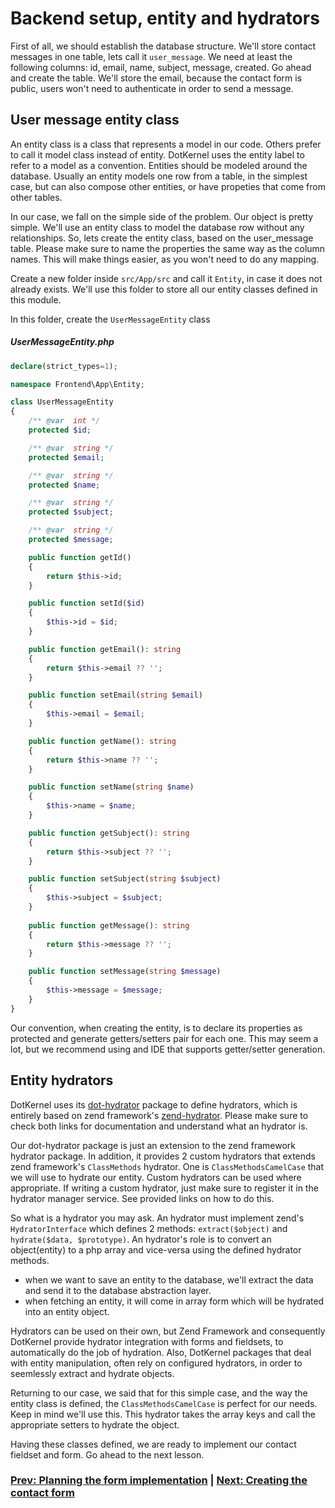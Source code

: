 # Backend setup, entity and hydrators

First of all, we should establish the database structure. We'll store contact messages in one table, lets call it `user_message`. We need at least the following columns: id, email, name, subject, message, created. Go ahead and create the table. We'll store the email, because the contact form is public, users won't need to authenticate in order to send a message.

## User message entity class

An entity class is a class that represents a model in our code. Others prefer to call it model class instead of entity. DotKernel uses the entity label to refer to a model as a convention. Entities should be modeled around the database. Usually an entity models one row from a table, in the simplest case, but can also compose other entities, or have propeties that come from other tables.

In our case, we fall on the simple side of the problem. Our object is pretty simple. We'll use an entity class to model the database row without any relationships. So, lets create the entity class, based on the user_message table. Please make sure to name the properties the same way as the column names. This will make things easier, as you won't need to do any mapping.

Create a new folder inside `src/App/src` and call it `Entity`, in case it does not already exists. We'll use this folder to store all our entity classes defined in this module.

In this folder, create the `UserMessageEntity` class
##### UserMessageEntity.php
```php
declare(strict_types=1);

namespace Frontend\App\Entity;

class UserMessageEntity
{
    /** @var  int */
    protected $id;

    /** @var  string */
    protected $email;

    /** @var  string */
    protected $name;

    /** @var  string */
    protected $subject;

    /** @var  string */
    protected $message;

    public function getId()
    {
        return $this->id;
    }

    public function setId($id)
    {
        $this->id = $id;
    }

    public function getEmail(): string
    {
        return $this->email ?? '';
    }

    public function setEmail(string $email)
    {
        $this->email = $email;
    }

    public function getName(): string
    {
        return $this->name ?? '';
    }

    public function setName(string $name)
    {
        $this->name = $name;
    }

    public function getSubject(): string
    {
        return $this->subject ?? '';
    }

    public function setSubject(string $subject)
    {
        $this->subject = $subject;
    }
    
    public function getMessage(): string
    {
        return $this->message ?? '';
    }

    public function setMessage(string $message)
    {
        $this->message = $message;
    }
}
```

Our convention, when creating the entity, is to declare its properties as protected and generate getters/setters pair for each one. This may seem a lot, but we recommend using and IDE that supports getter/setter generation.

## Entity hydrators

DotKernel uses its [dot-hydrator](https://github.com/dotkernel/dot-hydrator) package to define hydrators, which is entirely based on zend framework's [zend-hydrator](https://github.com/zendframework/zend-hydrator). Please make sure to check both links for documentation and understand what an hydrator is.

Our dot-hydrator package is just an extension to the zend framework hydrator package. In addition, it provides 2 custom hydrators that extends zend framework's `ClassMethods` hydrator. One is `ClassMethodsCamelCase` that we will use to hydrate our entity. Custom hydrators can be used where appropriate. If writing a custom hydrator, just make sure to register it in the hydrator manager service. See provided links on how to do this.

So what is a hydrator you may ask. An hydrator must implement zend's `HydratorInterface` which defines 2 methods: `extract($object)` and `hydrate($data, $prototype)`. An hydrator's role is to convert an object(entity) to a php array and vice-versa using the defined hydrator methods.

* when we want to save an entity to the database, we'll extract the data and send it to the database abstraction layer.
* when fetching an entity, it will come in array form which will be hydrated into an entity object.

Hydrators can be used on their own, but Zend Framework and consequently DotKernel provide hydrator integration with forms and fieldsets, to automatically do the job of hydration. Also, DotKernel packages that deal with entity manipulation, often rely on configured hydrators, in order to seemlessly extract and hydrate objects.

Returning to our case, we said that for this simple case, and the way the entity class is defined, the `ClassMethodsCamelCase` is perfect for our needs. Keep in mind we'll use this. This hydrator takes the array keys and call the appropriate setters to hydrate the object.

Having these classes defined, we are ready to implement our contact fieldset and form. Go ahead to the next lesson.

### [Prev: Planning the form implementation](https://github.com/dotkernel/dotkernel/blob/master/tutorials/creating-a-contact-us-page/03-planning-the-contact-form-implementation.md) | [Next: Creating the contact form](https://github.com/dotkernel/dotkernel/blob/master/tutorials/creating-a-contact-us-page/05-creating-the-contact-form.md)
